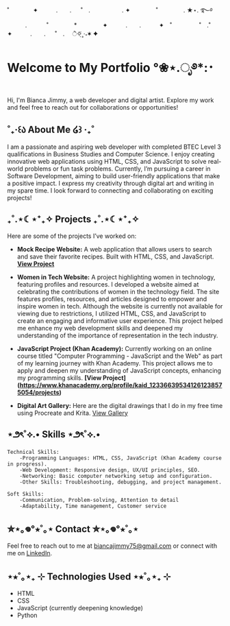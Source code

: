 ˚　　　　✦　　　.　　. 　 ˚　.　　　　　 . ✦　　　 　˚　　　　 . ★⋆. ࿐࿔  
　　　.   　　˚　　 　　*　　 　　✦　　　.　　.　　　✦　˚ 　　　　 ˚　.˚　　　　✦　　　.　　. 　 ˚　.　  ੈ✧̣̇˳·˖✶   ✦
# Welcome to My Portfolio °❀⋆.ೃ࿔*:･
Hi, I'm Bianca Jimmy, a web developer and digital artist. Explore my work and feel free to reach out for collaborations or opportunities!

## ˚₊‧꒰ა About Me ໒꒱ ‧₊˚
I am a passionate and aspiring web developer with completed BTEC Level 3 qualifications in Business Studies and Computer Science. I enjoy creating innovative web applications using HTML, CSS, and JavaScript to solve real-world problems or fun task problems. Currently, I’m pursuing a career in Software Development, aiming to build user-friendly applications that make a positive impact. I express my creativity through digital art and writing in my spare time.
I look forward to connecting and collaborating on exciting projects!

## ₊˚.⋆☾⋆⁺₊✧ Projects ₊˚.⋆☾⋆⁺₊✧
Here are some of the projects I’ve worked on:

- **Mock Recipe Website:** A web application that allows users to search and save their favorite recipes. Built with HTML, CSS, and JavaScript. **[View Project](https://learn.codeinstitute.net/courses/coursev1:CodeInstitute+AACC+2021/courseware/7dcccde95af649d0a9dcd8a1aaad1e96/d1cbc2d2b2b54a24b18923471613764a/)**

- **Women in Tech Website:** A project highlighting women in technology, featuring profiles and resources.
I developed a website aimed at celebrating the contributions of women in the technology field. The site features profiles, resources, and articles designed to     empower and inspire women in tech. Although the website is currently not available for viewing due to restrictions, I utilized HTML, CSS, and JavaScript to create an engaging and informative user experience. This project helped me enhance my web development skills and deepened my understanding of the importance of representation in the tech industry.

- **JavaScript Project (Khan Academy):**
Currently working on an online course titled "Computer Programming - JavaScript and the Web" as part of my learning journey with Khan Academy. This project allows me to apply and deepen my understanding of JavaScript concepts, enhancing my programming skills. **[View Project]
(https://www.khanacademy.org/profile/kaid_123366395341261238575054/projects)**

- **Digital Art Gallery:**
Here are the digital drawings that I do in my free time using Procreate and Krita. [View Gallery](https://link-to-gallery.com)

## ⋆౨ৎ˚⟡.• Skills ⋆౨ৎ˚⟡.•
    Technical Skills:
        -Programming Languages: HTML, CSS, JavaScript (Khan Academy course in progress).
        -Web Development: Responsive design, UX/UI principles, SEO.
        -Networking: Basic computer networking setup and configuration.
        -Other Skills: Troubleshooting, debugging, and project management.

    Soft Skills:
        -Communication, Problem-solving, Attention to detail
        -Adaptability, Time management, Customer service

## ✮⋆｡𖦹°⭒˚｡⋆ Contact ✮⋆｡𖦹°⭒˚｡⋆
Feel free to reach out to me at biancajimmy75@gmail.com or connect with me on [LinkedIn](https://www.linkedin.com/in/bianca-jimmy-93418a249/).

## ⋆⭒˚｡⋆₊ ⊹ Technologies Used ⋆⭒˚｡⋆₊ ⊹
- HTML
- CSS
- JavaScript (currently deepening knowledge)
- Python

